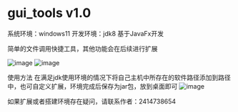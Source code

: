 # gui_tools v1.0

系统环境：windows11
开发环境：jdk8   基于JavaFx开发

简单的文件调用快捷工具，其他功能会在后续进行扩展

![image](https://github.com/Fliggyaaa/gui_tools/assets/82925172/0a30f2d2-02e2-40b4-bda9-82c28a9201e3)
![image](https://github.com/Fliggyaaa/gui_tools/assets/82925172/a61d11ab-899a-4b73-84cd-4acefb5c3151)

使用方法
在满足jdk使用环境的情况下将自己主机中所存在的软件路径添加到路径中，也可自定义扩展，环境完成后保存为jar包，放到桌面即可
![image](https://github.com/Fliggyaaa/gui_tools/assets/82925172/13960b64-b578-4c62-8da4-2ae335afeece)

如果扩展或者搭建环境存在疑问，请联系作者：2414738654




